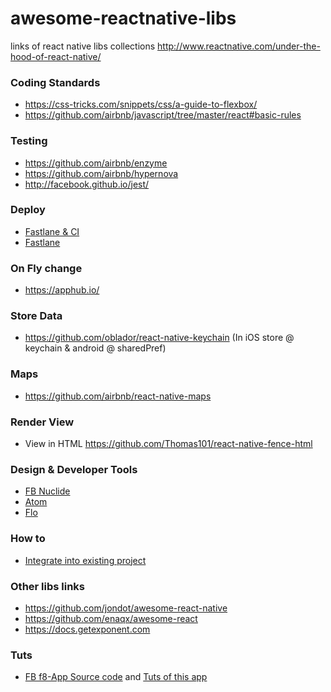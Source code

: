 # awesome-reactnative-libs
links of react native libs collections
http://www.reactnative.com/under-the-hood-of-react-native/

### Coding Standards
- https://css-tricks.com/snippets/css/a-guide-to-flexbox/
- https://github.com/airbnb/javascript/tree/master/react#basic-rules

### Testing
- https://github.com/airbnb/enzyme
- https://github.com/airbnb/hypernova
- http://facebook.github.io/jest/

### Deploy
- [Fastlane & CI](http://blog.thebakery.io/continuous-integration-for-react-native-applications-with-fastlane-and-bitrise-ios-version/)
- [Fastlane](https://dbanck.svbtle.com/deploying-a-react-native-app-with-fastlane)

### On Fly change
- https://apphub.io/

### Store Data
- https://github.com/oblador/react-native-keychain (In iOS store @ keychain & android @ sharedPref)

### Maps
- https://github.com/airbnb/react-native-maps

### Render View
- View in HTML https://github.com/Thomas101/react-native-fence-html

### Design & Developer Tools
- [FB Nuclide](https://nuclide.io/)
- [Atom](http://atom.io)
- [Flo](https://www.youtube.com/watch?v=cXHTO2uE3Co)

### How to
- [Integrate into existing project]( https://facebook.github.io/react-native/docs/integration-with-existing-apps.html)

### Other libs links
- https://github.com/jondot/awesome-react-native
- https://github.com/enaqx/awesome-react
- https://docs.getexponent.com

### Tuts
- [FB f8-App Source code](https://github.com/fbsamples/f8app) and [Tuts of this app](http://makeitopen.com/)
